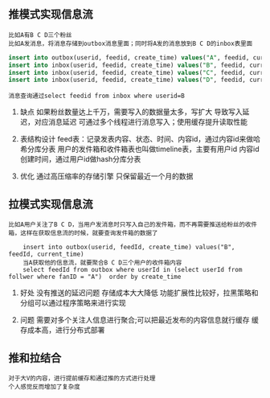 
## 推模式实现信息流
    比如A有B C D三个粉丝
    比如A发消息，将消息存储到outbox消息里面；同时将A发的消息放到B C D的inbox表里面
``` sql
insert into outbox(userid, feedid, create_time) values("A", feedid, current_time)
insert into inbox(userid, feedid, create_time) values("B", feedid, current_time)
insert into inbox(userid, feedid, create_time) values("C", feedid, current_time)
insert into inbox(userid, feedid, create_time) values("D", feedid, current_time)
```
    消息查询通过select feedid from inbox where userid=B

1. 缺点
    如果粉丝数量达上千万，需要写入的数据量太多，写扩大
    导致写入延迟，对应消息延迟
    可通过多个线程进行消息写入；使用缓存提升读取性能

1. 表结构设计
    feed表：记录发表内容、状态、时间、内容id，通过内容id来做哈希分库分表
    用户的发件箱和收件箱表也叫做timeline表，主要有用户id 内容id 创建时间，通过用户id做hash分库分表

1. 优化
    通过高压缩率的存储引擎
    只保留最近一个月的数据

## 拉模式实现信息流
    比如A用户关注了B C D，当用户发消息时只写入自己的发件箱，而不再需要推送给粉丝的收件箱，这样在获取信息流的时候，就要查询发件箱的数据了
``` shell
    insert into outbox(userid, feedId, create_time) values("B", feedId, current_time)
    当A获取他的信息流，就要聚合B C D三个用户的收件箱内容 
    select feedId from outbox where userId in (select userId from follwer where fanID = "A")  order by create_time
```

1. 好处
    没有推送的延迟问题
    存储成本大大降低
    功能扩展性比较好，拉黑策略和分组可以通过程序策略来进行实现

1. 问题
    需要对多个关注人信息进行聚合;可以把最近发布的内容信息就行缓存
    缓存成本高，进行分布式部署

## 推和拉结合
    对于大V的内容，进行提前缓存和通过推的方式进行处理
    个人感觉反而增加了复杂度
